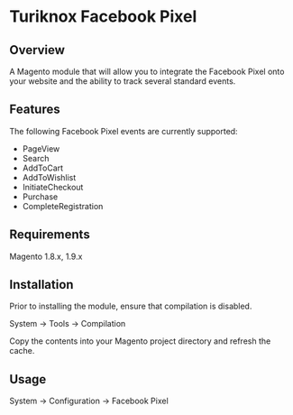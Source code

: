 # Turiknox Facebook Pixel

## Overview

A Magento module that will allow you to integrate the Facebook Pixel onto your website and the ability to track several standard events.

## Features

The following Facebook Pixel events are currently supported:

- PageView
- Search
- AddToCart
- AddToWishlist
- InitiateCheckout
- Purchase
- CompleteRegistration

## Requirements

Magento 1.8.x, 1.9.x

## Installation

Prior to installing the module, ensure that compilation is disabled.

System -> Tools -> Compilation

Copy the contents into your Magento project directory and refresh the cache.

## Usage

System -> Configuration -> Facebook Pixel
